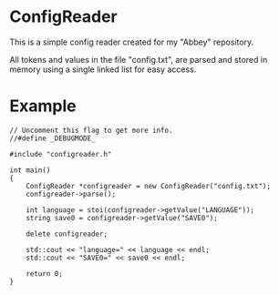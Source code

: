 # ConfigReader

This is a simple config reader created for my "Abbey" repository.

All tokens and values in the file "config.txt", are parsed and stored in memory using a single linked list for easy access.

# Example
```
// Uncomment this flag to get more info.
//#define _DEBUGMODE_

#include "configreader.h"

int main()
{
    ConfigReader *configreader = new ConfigReader("config.txt");
    configreader->parse();
    
    int language = stoi(configreader->getValue("LANGUAGE"));    
    string save0 = configreader->getValue("SAVE0");
    
    delete configreader;
        
    std::cout << "language=" << language << endl;
    std::cout << "SAVE0=" << save0 << endl;
    
    return 0;
}
```

